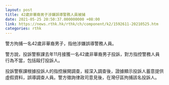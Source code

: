 ```yaml
---
layout: post
title: 42歲非華裔男子涉嫌誤導警務人員被捕
date: 2021-05-25 20:50:37.000000000 +08:00
link: https://news.rthk.hk/rthk/ch/component/k2/1592611-20210525.htm
categories: rthk
---
```


警方拘捕一名42歲非華裔男子，指他涉嫌誤導警務人員。

警方說，投訴警察課去年11月接獲一名42歲非華裔男子投訴，對方指控警務人員行為不當，包括毆打投訴人。

投訴警察課根據投訴人的指控展開調查，經深入調查後，證據顯示投訴人蓄意提供虛假資料，誤導調查人員。警方徵詢律政司意見後，在灣仔區拘捕該名投訴人。
